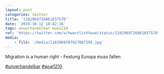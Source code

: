 ```yaml
---
layout: post
categories: twitter
title: '1182969726861037570'
date: '2019-10-12 10:42:16'
tags: unverhandelbar wue1210
ref: 'https://twitter.com/schwarzlichtwue/status/1182969726861037570'
media:
    - file: '/media/1182969707927867395.jpg'
---
```

Migration is a human right - Festung Europa muss fallen



[#unverhandelbar](/t/unverhandelbar) [#wue1210](/t/wue1210) 